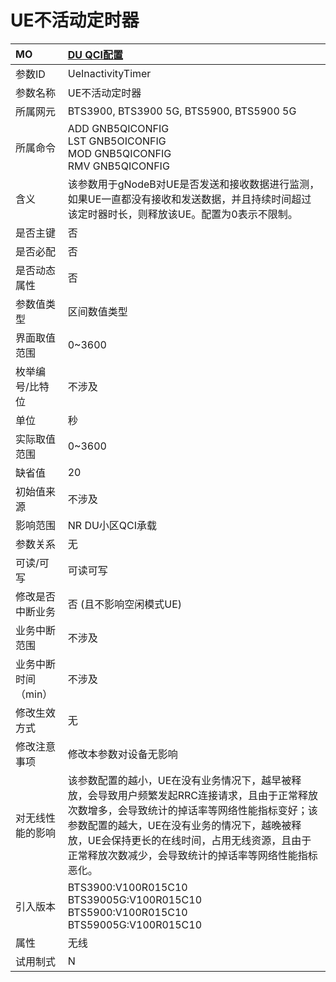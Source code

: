# UE不活动定时器<table><thread><tr><th align = "left">MO</th><th align = "left"><a href = "index.html#UE不活动定时器-6">DU QCI配置</a></td></tr></thread><tbody><tr><td>参数ID</td><td>UeInactivityTimer</td></tr><tr><td>参数名称</td><td>UE不活动定时器</td></tr><tr><td>所属网元</td><td>BTS3900, BTS3900 5G, BTS5900, BTS5900 5G</td></tr><tr><td>所属命令</td><td>ADD GNB5QICONFIG<br>LST GNB5OICONFIG<br>MOD GNB5QICONFIG<br>RMV GNB5QICONFIG</td></tr><tr><td>含义</td><td>该参数用于gNodeB对UE是否发送和接收数据进行监测，如果UE一直都没有接收和发送数据，并且持续时间超过该定时器时长，则释放该UE。配置为0表示不限制。</td></tr><tr><td>是否主键</td><td>否</td></tr><tr><td>是否必配</td><td>否</td></tr><tr><td>是否动态属性</td><td>否</td></tr><tr><td>参数值类型</td><td>区间数值类型</td></tr><tr><td>界面取值范围</td><td>0~3600</td></tr><tr><td>枚举编号/比特位</td><td>不涉及</td></tr><tr><td>单位</td><td>秒</td></tr><tr><td>实际取值范围</td><td>0~3600</td></tr><tr><td>缺省值</td><td>20</td></tr><tr><td>初始值来源</td><td>不涉及</td></tr><tr><td>影响范围</td><td>NR DU小区QCI承载</td></tr><tr><td>参数关系</td><td>无</td></tr><tr><td>可读/可写</td><td>可读可写</td></tr><tr><td>修改是否中断业务</td><td>否 (且不影响空闲模式UE)</td></tr><tr><td>业务中断范围</td><td>不涉及</td></tr><tr><td>业务中断时间（min）</td><td>不涉及</td></tr><tr><td>修改生效方式</td><td>无</td></tr><tr><td>修改注意事项</td><td>修改本参数对设备无影响</td></tr><tr><td>对无线性能的影响</td><td>该参数配置的越小，UE在没有业务情况下，越早被释放，会导致用户频繁发起RRC连接请求，且由于正常释放次数增多，会导致统计的掉话率等网络性能指标变好；该参数配置的越大，UE在没有业务的情况下，越晚被释放，UE会保持更长的在线时间，占用无线资源，且由于正常释放次数减少，会导致统计的掉话率等网络性能指标恶化。</td></tr><tr><td>引入版本</td><td>BTS3900:V100R015C10<br>BTS39005G:V100R015C10<br>BTS5900:V100R015C10<br>BTS59005G:V100R015C10</td></tr><tr><td>属性</td><td>无线</td></tr><tr><td>试用制式</td><td>N</td></tr></tbody></table>